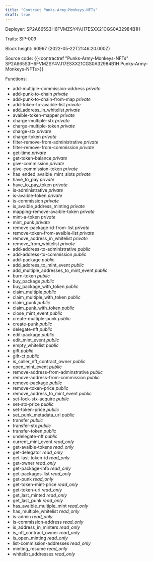 ```yaml
---
title: "Contract Punks-Army-Monkeys-NFTs"
draft: true
---
```

Deployer: SP2A665S3H6FVMZSY4VJ17ESXX21CGS0A32984B1H

Traits:
SIP-009 



Block height: 60997 (2022-05-22T21:46:20.000Z)

Source code: {{<contractref "Punks-Army-Monkeys-NFTs" SP2A665S3H6FVMZSY4VJ17ESXX21CGS0A32984B1H Punks-Army-Monkeys-NFTs>}}

Functions:

* add-multiple-commission-address _private_
* add-punk-to-chain _private_
* add-punk-to-chain-from-map _private_
* add-token-to-avaible-list _private_
* add_address_in_whitelist _private_
* avaible-token-mapper _private_
* charge-multiple-stx _private_
* charge-multiple-token _private_
* charge-stx _private_
* charge-token _private_
* filter-remove-from-administrative _private_
* filter-remove-from-commission _private_
* get-time _private_
* get-token-balance _private_
* give-commission _private_
* give-commission-token _private_
* has_ended_avaible_mint_slots _private_
* have_to_pay _private_
* have_to_pay_token _private_
* is-administrative _private_
* is-avaible-token _private_
* is-commission _private_
* is_avaible_address_minting _private_
* mapping-remove-avaible-token _private_
* mint-a-token _private_
* mint_punk _private_
* remove-package-id-from-list _private_
* remove-token-from-avaible-list _private_
* remove_address_in_whitelist _private_
* remove_from_whitelist _private_
* add-address-to-administrative _public_
* add-address-to-commission _public_
* add-package _public_
* add_address_to_mint_event _public_
* add_multiple_addresses_to_mint_event _public_
* burn-token _public_
* buy_package _public_
* buy_package_with_token _public_
* claim_multiple _public_
* claim_multiple_with_token _public_
* claim_punk _public_
* claim_punk_with_token _public_
* close_mint_event _public_
* create-multiple-punk _public_
* create-punk _public_
* delegate-nft _public_
* edit-package _public_
* edit_mint_event _public_
* empty_whitelist _public_
* gift _public_
* gift-ct _public_
* is_caller_nft_contract_owner _public_
* open_mint_event _public_
* remove-address-from-adminstrative _public_
* remove-address-from-commission _public_
* remove-package _public_
* remove-token-price _public_
* remove_address_to_mint_event _public_
* set-lock-stx-acquire _public_
* set-stx-price _public_
* set-token-price _public_
* set_punk_metadata_url _public_
* transfer _public_
* transfer-stx _public_
* transfer-token _public_
* undelegate-nft _public_
* current_mint_event _read_only_
* get-avaible-tokens _read_only_
* get-delegator _read_only_
* get-last-token-id _read_only_
* get-owner _read_only_
* get-package-info _read_only_
* get-packages-list _read_only_
* get-punk _read_only_
* get-token-mint-price _read_only_
* get-token-uri _read_only_
* get_last_minted _read_only_
* get_last_punk _read_only_
* has_avaible_multiple_mint _read_only_
* has_multiple_whitelist _read_only_
* is-admin _read_only_
* is-commission-address _read_only_
* is_address_in_minters _read_only_
* is_nft_contract_owner _read_only_
* is_open_minting _read_only_
* list-commission-addresses _read_only_
* minting_resume _read_only_
* whitelist_addresses _read_only_

